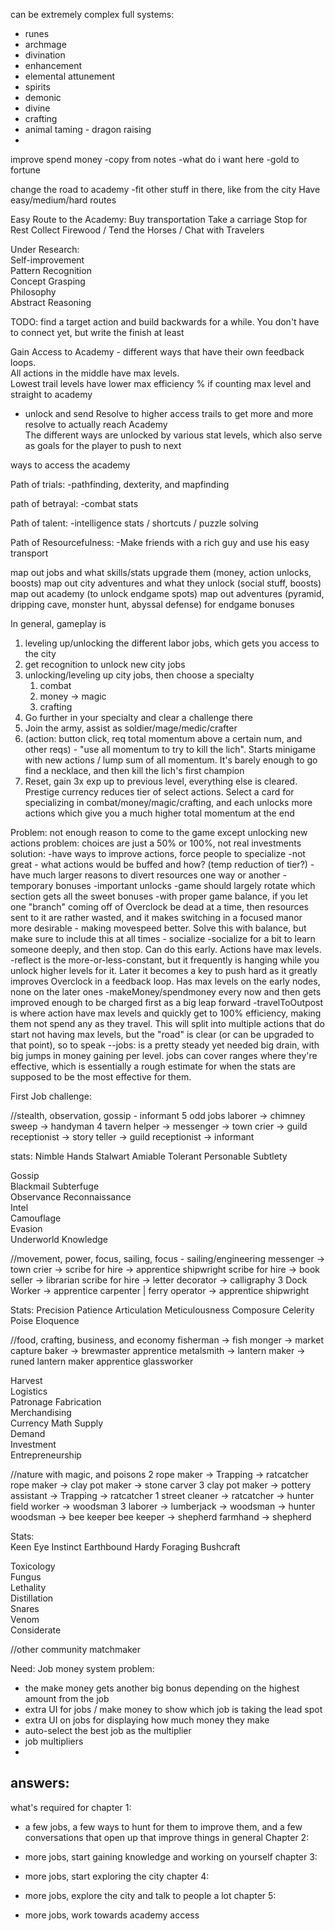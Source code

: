 can be extremely complex full systems:
- runes
- archmage
- divination
- enhancement
- elemental attunement
- spirits
- demonic
- divine
- crafting 
- animal taming - dragon raising
- 

improve spend money
-copy from notes
-what do i want here
-gold to fortune

change the road to academy
-fit other stuff in there, like from the city
Have easy/medium/hard routes 

Easy Route to the Academy:
Buy transportation
Take a carriage
Stop for Rest
Collect Firewood / Tend the Horses / Chat with Travelers


  
Under Research:  
Self-improvement  
Pattern Recognition  
Concept Grasping  
Philosophy  
Abstract Reasoning


TODO:
find a target action and build backwards for a while. 
You don't have to connect yet, but write the finish at least 


  
Gain Access to Academy - different ways that have their own feedback loops.  
All actions in the middle have max levels.  
Lowest trail levels have lower max efficiency % if counting max level and straight to academy  
- unlock and send Resolve to higher access trails to get more and more resolve to actually reach Academy  
The different ways are unlocked by various stat levels, which also serve as goals for the player to push to next


ways to access the academy

Path of trials:
-pathfinding, dexterity, and mapfinding

path of betrayal:
-combat stats

Path of talent:
-intelligence stats / shortcuts / puzzle solving 

Path of Resourcefulness:
-Make friends with a rich guy and use his easy transport 


map out jobs and what skills/stats upgrade them (money, action unlocks, boosts)
map out city adventures and what they unlock (social stuff, boosts)
map out academy (to unlock endgame spots)
map out adventures (pyramid, dripping cave, monster hunt, abyssal defense) for endgame bonuses



In general, gameplay is 
1. leveling up/unlocking the different labor jobs, which gets you access to the city
2. get recognition to unlock new city jobs
3. unlocking/leveling up city jobs, then choose a specialty
	1. combat
	2. money -> magic
	3. crafting
4. Go further in your specialty and clear a challenge there
5. Join the army, assist as soldier/mage/medic/crafter
6. (action: button click, req total momentum above a certain num, and other reqs) - "use all momentum to try to kill the lich". Starts minigame with new actions / lump sum of all momentum. It's barely enough to go find a necklace, and then kill the lich's first champion
7. Reset, gain 3x exp up to previous level, everything else is cleared. Prestige currency reduces tier of select actions. Select a card for specializing in combat/money/magic/crafting, and each unlocks more actions which give you a much higher total momentum at the end

Problem: not enough reason to come to the game except unlocking new actions 
problem: choices are just a 50% or 100%, not real investments
solution: 
	-have ways to improve actions, force people to specialize
		-not great - what actions would be buffed and how? (temp reduction of tier?)
	-have much larger reasons to divert resources one way or another 
		-temporary bonuses
		-important unlocks
	-game should largely rotate which section gets all the sweet bonuses
		-with proper game balance, if you let one "branch" coming off of Overclock be dead at a time, then resources sent to it are rather wasted, and it makes switching in a focused manor more desirable - making movespeed better. Solve this with balance, but make sure to include this at all times - socialize
			-socialize for a bit to learn someone deeply, and then stop. Can do this early. Actions have max levels.
			-reflect is the more-or-less-constant, but it frequently is hanging while you unlock higher levels for it. Later it becomes a key to push hard as it greatly improves Overclock in a feedback loop. Has max levels on the early nodes, none on the later ones
			-makeMoney/spendmoney every now and then gets improved enough to be charged first as a big leap forward
			-travelToOutpost is where action have max levels and quickly get to 100% efficiency, making them not spend any as they travel. This will split into multiple actions that do start not having max levels, but the "road" is clear (or can be upgraded to that point), so to speak
			--jobs:  is a pretty steady yet needed big drain, with big jumps in money gaining per level. jobs can cover ranges where they're effective, which is essentially a rough estimate for when the stats are supposed to be the most effective for them.



First Job challenge:

//stealth, observation, gossip - informant
5 odd jobs laborer -> chimney sweep -> handyman
4 tavern helper -> messenger -> town crier -> guild receptionist -> 
story teller -> 
guild receptionist -> informant

stats:
Nimble Hands
Stalwart
Amiable
Tolerant
Personable
Subtlety

Gossip  
Blackmail 
Subterfuge  
Observance
Reconnaissance  
Intel  
Camouflage  
Evasion  
Underworld Knowledge


//movement, power, focus, sailing, focus - sailing/engineering
messenger -> town crier -> scribe for hire -> apprentice shipwright
scribe for hire -> book seller -> librarian
scribe for hire -> letter decorator -> calligraphy
3 Dock Worker -> apprentice carpenter | ferry operator -> apprentice shipwright

Stats:
Precision
Patience
Articulation
Meticulousness
Composure
Celerity
Poise
Eloquence



//food, crafting, business, and economy
fisherman -> fish monger -> market capture
baker -> brewmaster
apprentice metalsmith -> lantern maker -> runed lantern maker 
apprentice glassworker 
  
Harvest  
Logistics  
Patronage
Fabrication  
Merchandising  
Currency  Math
Supply  
Demand  
Investment  
Entrepreneurship  

//nature with magic, and poisons
2 rope maker -> Trapping -> ratcatcher
rope maker -> clay pot maker -> stone carver
3 clay pot maker -> pottery assistant -> Trapping -> ratcatcher
1 street cleaner -> ratcatcher -> hunter
field worker -> woodsman
3 laborer -> lumberjack -> woodsman -> hunter
woodsman -> bee keeper
bee keeper -> shepherd
farmhand -> shepherd

Stats:  
Keen Eye
Instinct
Earthbound
Hardy
Foraging
Bushcraft

Toxicology  
Fungus  
Lethality  
Distillation  
Snares  
Venom  
Considerate



//other
community matchmaker


Need: Job money system
problem:
- the make money gets another big bonus depending on the highest amount from the job
- extra UI for jobs / make money to show which job is taking the lead spot
- extra UI on jobs for displaying how much money they make
- auto-select the best job as the multiplier
- job multipliers 
- 
answers:
-


what's required for chapter 1:
* a few jobs, a few ways to hunt for them to improve them, and a few conversations that open up that improve things in general 
Chapter 2:
- more jobs, start gaining knowledge and working on yourself 
chapter 3:
* more jobs, start exploring the city
chapter 4:
- more jobs, explore the city and talk to people a lot 
chapter 5:
* more jobs, work towards academy access
